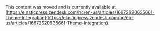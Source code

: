 This content was moved and is currently available at [https://elasticpress.zendesk.com/hc/en-us/articles/16672620635661-Theme-Integration](https://elasticpress.zendesk.com/hc/en-us/articles/16672620635661-Theme-Integration).